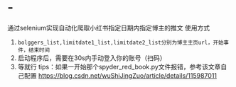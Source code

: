 # -
通过selenium实现自动化爬取小红书指定日期内指定博主的推文
使用方式
1. `bolggers_list,limitdate1_list,limitdate2_list分别为博主主页url，开始事件，结束时间`
2. 启动程序后，需要在30s内手动登入你的账号（扫码）
3. 等就行
tips：如果一开始那个spyder_red_book.py文件报错，参考该文章自己配置
https://blog.csdn.net/wuShiJingZuo/article/details/115987011
